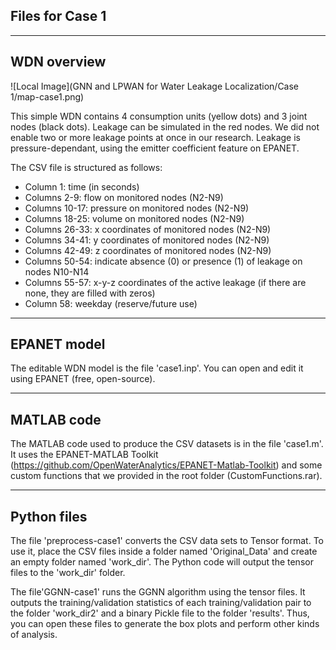 ## Files for Case 1

---

## WDN overview
![Local Image](GNN and LPWAN for Water Leakage Localization/Case 1/map-case1.png)

This simple WDN contains 4 consumption units (yellow dots) and 3 joint nodes (black dots). Leakage can be simulated in the red nodes. We did not enable two or more leakage points at once in our research. Leakage is pressure-dependant, using the emitter coefficient feature on EPANET. 

The CSV file is structured as follows:
* Column 1: time (in seconds)
* Columns 2-9: flow on monitored nodes (N2-N9)
* Columns 10-17: pressure on monitored nodes (N2-N9)
* Columns 18-25: volume on monitored nodes (N2-N9)
* Columns 26-33: x coordinates of monitored nodes (N2-N9)
* Columns 34-41: y coordinates of monitored nodes (N2-N9)
* Columns 42-49: z coordinates of monitored nodes (N2-N9)
* Columns 50-54: indicate absence (0) or presence (1) of leakage on nodes N10-N14
* Columns 55-57: x-y-z coordinates of the active leakage (if there are none, they are filled with zeros)
* Column 58: weekday (reserve/future use)

---

## EPANET model

The editable WDN model is the file 'case1.inp'. You can open and edit it using EPANET (free, open-source). 

---

## MATLAB code

The MATLAB code used to produce the CSV datasets is in the file 'case1.m'. It uses the EPANET-MATLAB Toolkit (https://github.com/OpenWaterAnalytics/EPANET-Matlab-Toolkit) and some custom functions that we provided in the root folder (CustomFunctions.rar).

---

## Python files

The file 'preprocess-case1' converts the CSV data sets to Tensor format. To use it, place the CSV files inside a folder named 'Original_Data' and create an empty folder named 'work_dir'. The Python code will output the tensor files to the 'work_dir' folder.

The file'GGNN-case1' runs the GGNN algorithm using the tensor files. It outputs the training/validation statistics of each training/validation pair to the folder 'work_dir2' and a binary Pickle file to the folder 'results'. Thus, you can open these files to generate the box plots and perform other kinds of analysis.
